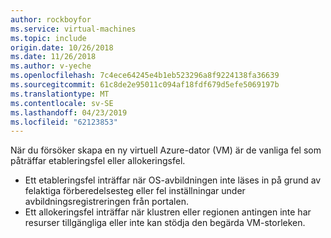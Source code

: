 ```yaml
---
author: rockboyfor
ms.service: virtual-machines
ms.topic: include
origin.date: 10/26/2018
ms.date: 11/26/2018
ms.author: v-yeche
ms.openlocfilehash: 7c4ece64245e4b1eb523296a8f9224138fa36639
ms.sourcegitcommit: 61c8de2e95011c094af18fdf679d5efe5069197b
ms.translationtype: MT
ms.contentlocale: sv-SE
ms.lasthandoff: 04/23/2019
ms.locfileid: "62123853"
---
```

När du försöker skapa en ny virtuell Azure-dator (VM) är de vanliga fel som påträffar etableringsfel eller allokeringsfel.

* Ett etableringsfel inträffar när OS-avbildningen inte läses in på grund av felaktiga förberedelsesteg eller fel inställningar under avbildningsregistreringen från portalen.
* Ett allokeringsfel inträffar när klustren eller regionen antingen inte har resurser tillgängliga eller inte kan stödja den begärda VM-storleken.

<!--Update_Description: wording update, update link-->